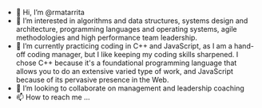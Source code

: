 - 👋 Hi, I’m @rmatarrita
- 👀 I’m interested in algorithms and data structures, systems design and architecture, programming languages and operating systems, agile methodologies and high performance team leadership.
- 🌱 I’m currently practicing coding in C++ and JavaScript, as I am a hand-off coding manager, but I like keeping my coding skills sharpened. I chose C++ because it's a foundational programming language that allows you to do an extensive varied type of work, and JavaScript because of its pervasive presence in the Web.
- 💞️ I’m looking to collaborate on management and leadership coaching 
- 📫 How to reach me ...

<!---
rmatarrita/rmatarrita is a ✨ special ✨ repository because its `README.md` (this file) appears on your GitHub profile.
You can click the Preview link to take a look at your changes.
--->
